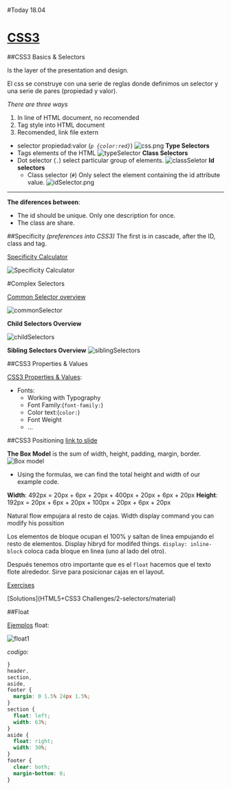 #Today 18.04

# [CSS3](https://skylabcoders.github.io/bootcamp-abril2017/?full#css3)
##CSS3 Basics & Selectors

Is the layer of the presentation and design.

El css se construye con una serie de reglas donde definimos
un selector y una serie de pares (propiedad y valor).

*There are three ways* 
1.  In line of HTML document, no recomended
2.  Tag style into HTML document
3.  Recomended, link file extern


-   selector propiedad:valor (*``p {color:red}``*)
    ![css.png](img/css.png)
**Type Selectors**
-   Tags elements of the HTML
    ![typeSelector](img/typeSelector.png)
**Class Selectors**
-   Dot selector  (``.``) select particular group of elements.
     ![classSeletor](img/classSelector.png)
**Id selectors**
    + Class selector (``#``) Only select the element containing the id attribute value.
     ![idSelector.png](img/idSelector.png)

---

**The diferences between**:
-   The id should be unique. Only one description for once.
-   The class are share.

##Specificity 
*(preferences into CSS3)*
The first is in cascade, after the ID, class and tag.

[Specificity Calculator](https://specificity.keegan.st/)

![Specificity Calculator](img/specificityCalculator.png
)

#Complex Selectors

[Common Selector overview](http://learn.shayhowe.com/advanced-html-css/complex-selectors/)

![commonSelector](img/commonSelector.png)

**Child Selectors Overview**

![childSelectors](img/childSelectors.png)

**Sibling Selectors Overview**
![siblingSelectors](img/siblingSelectors.png)

##CSS3 Properties & Values

[CSS3 Properties & Values](https://skylabcoders.github.io/bootcamp-abril2017/?full#83):
-   Fonts:
    +   Working with Typography   
    +   Font Family:(``font-family:``)
    +   Color text:(``color:``)
    +   Font Weight
    +   ...

##CSS3 Positioning
[link to slide](https://skylabcoders.github.io/bootcamp-abril2017/?full#85)

**The Box Model** is the sum of width, height, padding, margin, border.
![Box model](img/BoxModel.png)

- Using the formulas, we can find the total height and width of our example code.

**Width**: 492px = 20px + 6px + 20px + 400px + 20px + 6px + 20px
**Height**: 192px = 20px + 6px + 20px + 100px + 20px + 6px + 20px

Natural flow empujara al resto de cajas.
Width display command you can modify his possition

Los elementos de bloque ocupan el 100% y saltan de linea empujando el resto de elementos.
Display hibryd for modifed things. ``display: inline-block`` coloca cada bloque en linea (uno al lado del otro).

Después tenemos otro importante que es el ``float`` hacemos que el texto flote alrededor. Sirve para posicionar cajas en el layout.

[Exercises](https://skylabcoders.github.io/bootcamp-abril2017/?full#95)

[Solutions](HTML5+CSS3 Challenges/2-selectors/material)

##Float

[Ejemplos](http://learn.shayhowe.com/html-css/positioning-content/) float:

![float1](img/float1.png)

*codigo*:

```css
}
header,
section,
aside,
footer {
  margin: 0 1.5% 24px 1.5%;
}
section {
  float: left;
  width: 63%;
}
aside {
  float: right;
  width: 30%;
}
footer {
  clear: both;
  margin-bottom: 0;
}
```



